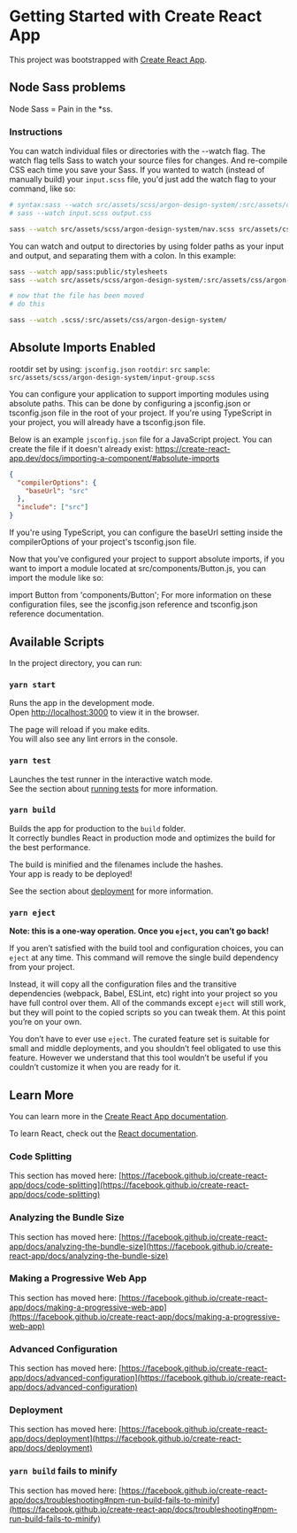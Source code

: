 # Getting Started with Create React App

This project was bootstrapped with [Create React App](https://github.com/facebook/create-react-app).

## Node Sass problems

Node Sass = Pain in the \*ss.

### Instructions

You can watch individual files or directories with the --watch flag.
The watch flag tells Sass to watch your source files for changes.
And re-compile CSS each time you save your Sass.
If you wanted to watch (instead of manually build) your `input.scss` file,
you'd just add the watch flag to your command, like so:

```bash
# syntax:sass --watch src/assets/scss/argon-design-system/:src/assets/css/argon-design-system/
# sass --watch input.scss output.css

sass --watch src/assets/scss/argon-design-system/nav.scss src/assets/css/argon-design-system/nav.css
```

You can watch and output to directories by using folder paths as your input and output, and separating them with a colon.
In this example:

```bash
sass --watch app/sass:public/stylesheets
sass --watch src/assets/scss/argon-design-system/:src/assets/css/argon-design-system/

# now that the file has been moved
# do this

sass --watch .scss/:src/assets/css/argon-design-system/

```

## Absolute Imports Enabled

rootdir set by using: `jsconfig.json`
`rootdir`: `src`
`sample`: `src/assets/scss/argon-design-system/input-group.scss`

You can configure your application to support importing modules using absolute paths. This can be done by configuring a jsconfig.json or tsconfig.json file in the root of your project. If you're using TypeScript in your project, you will already have a tsconfig.json file.

Below is an example `jsconfig.json` file for a JavaScript project. You can create the file if it doesn't already exist:
https://create-react-app.dev/docs/importing-a-component/#absolute-imports

```json
{
  "compilerOptions": {
    "baseUrl": "src"
  },
  "include": ["src"]
}
```

If you're using TypeScript, you can configure the baseUrl setting inside the compilerOptions of your project's tsconfig.json file.

Now that you've configured your project to support absolute imports, if you want to import a module located at src/components/Button.js, you can import the module like so:

import Button from 'components/Button';
For more information on these configuration files, see the jsconfig.json reference and tsconfig.json reference documentation.

## Available Scripts

In the project directory, you can run:

### `yarn start`

Runs the app in the development mode.\
Open [http://localhost:3000](http://localhost:3000) to view it in the browser.

The page will reload if you make edits.\
You will also see any lint errors in the console.

### `yarn test`

Launches the test runner in the interactive watch mode.\
See the section about [running tests](https://facebook.github.io/create-react-app/docs/running-tests) for more information.

### `yarn build`

Builds the app for production to the `build` folder.\
It correctly bundles React in production mode and optimizes the build for the best performance.

The build is minified and the filenames include the hashes.\
Your app is ready to be deployed!

See the section about [deployment](https://facebook.github.io/create-react-app/docs/deployment) for more information.

### `yarn eject`

**Note: this is a one-way operation. Once you `eject`, you can’t go back!**

If you aren’t satisfied with the build tool and configuration choices, you can `eject` at any time. This command will remove the single build dependency from your project.

Instead, it will copy all the configuration files and the transitive dependencies (webpack, Babel, ESLint, etc) right into your project so you have full control over them. All of the commands except `eject` will still work, but they will point to the copied scripts so you can tweak them. At this point you’re on your own.

You don’t have to ever use `eject`. The curated feature set is suitable for small and middle deployments, and you shouldn’t feel obligated to use this feature. However we understand that this tool wouldn’t be useful if you couldn’t customize it when you are ready for it.

## Learn More

You can learn more in the [Create React App documentation](https://facebook.github.io/create-react-app/docs/getting-started).

To learn React, check out the [React documentation](https://reactjs.org/).

### Code Splitting

This section has moved here: [https://facebook.github.io/create-react-app/docs/code-splitting](https://facebook.github.io/create-react-app/docs/code-splitting)

### Analyzing the Bundle Size

This section has moved here: [https://facebook.github.io/create-react-app/docs/analyzing-the-bundle-size](https://facebook.github.io/create-react-app/docs/analyzing-the-bundle-size)

### Making a Progressive Web App

This section has moved here: [https://facebook.github.io/create-react-app/docs/making-a-progressive-web-app](https://facebook.github.io/create-react-app/docs/making-a-progressive-web-app)

### Advanced Configuration

This section has moved here: [https://facebook.github.io/create-react-app/docs/advanced-configuration](https://facebook.github.io/create-react-app/docs/advanced-configuration)

### Deployment

This section has moved here: [https://facebook.github.io/create-react-app/docs/deployment](https://facebook.github.io/create-react-app/docs/deployment)

### `yarn build` fails to minify

This section has moved here: [https://facebook.github.io/create-react-app/docs/troubleshooting#npm-run-build-fails-to-minify](https://facebook.github.io/create-react-app/docs/troubleshooting#npm-run-build-fails-to-minify)
